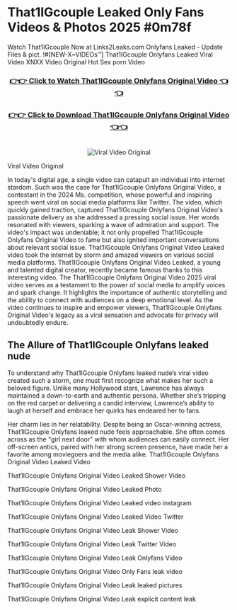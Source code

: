 # That1IGcouple Leaked Only Fans Videos & Photos 2025 #0m78f

Watch That1IGcouple Now at Links2Leaks.com Onlyfans Leaked - Update Files & pict. !#[NEW-X~VIDEOs™] That1IGcouple Onlyfans Leaked Viral Video XNXX Video Original Hot Sex porn Video
<br>
<div align="center">
<h3><a href="https://links2leaks.com/that1igcouple" rel="nofollow">👉👉 Click to Watch That1IGcouple Onlyfans Original Video 👈👈</a></h3>
<h3><a href="https://links2leaks.com/that1igcouple" rel="nofollow">👉👉 Click to Download That1IGcouple Onlyfans Original Video 👈👈</a></h3>
<br>
<a href="https://links2leaks.com/that1igcouple" rel="nofollow"><img src="https://i.ibb.co/Gkj2r4b/banner.png" alt="Viral Video Original" style="max-width: 100%; display: inline-block;" data-target="animated-image.originalImage"></a>
</div>

Viral Video Original

In today's digital age, a single video can catapult an individual into internet stardom. Such was the case for That1IGcouple Onlyfans Original Video, a contestant in the 2024 Ms. competition, whose powerful and inspiring speech went viral on social media platforms like Twitter.
The video, which quickly gained traction, captured That1IGcouple Onlyfans Original Video's passionate delivery as she addressed a pressing social issue. Her words resonated with viewers, sparking a wave of admiration and support. The video's impact was undeniable; it not only propelled That1IGcouple Onlyfans Original Video to fame but also ignited important conversations about relevant social issue.
That1IGcouple Onlyfans Original Video Leaked video took the internet by storm and amazed viewers on various social media platforms. That1IGcouple Onlyfans Original Video Leaked, a young and talented digital creator, recently became famous thanks to this interesting video.
The That1IGcouple Onlyfans Original Video 2025 viral video serves as a testament to the power of social media to amplify voices and spark change. It highlights the importance of authentic storytelling and the ability to connect with audiences on a deep emotional level. As the video continues to inspire and empower viewers, That1IGcouple Onlyfans Original Video's legacy as a viral sensation and advocate for privacy will undoubtedly endure.

<h2>The Allure of That1IGcouple Onlyfans leaked nude</h2>


To understand why That1IGcouple Onlyfans leaked nude’s viral video created such a storm, one must first recognize what makes her such a beloved figure. Unlike many Hollywood stars, Lawrence has always maintained a down-to-earth and authentic persona. Whether she’s tripping on the red carpet or delivering a candid interview, Lawrence’s ability to laugh at herself and embrace her quirks has endeared her to fans.

Her charm lies in her relatability. Despite being an Oscar-winning actress, That1IGcouple Onlyfans leaked nude feels approachable. She often comes across as the "girl next door" with whom audiences can easily connect. Her off-screen antics, paired with her strong screen presence, have made her a favorite among moviegoers and the media alike.
That1IGcouple Onlyfans Original Video Leaked Video

That1IGcouple Onlyfans Original Video Leaked Shower Video

That1IGcouple Onlyfans Original Video Leaked Photo

That1IGcouple Onlyfans Original Video Leaked video instagram

That1IGcouple Onlyfans Original Video Leaked Video Twitter

That1IGcouple Onlyfans Original Video Leak Shower Video

That1IGcouple Onlyfans Original Video Leak Twitter Video

That1IGcouple Onlyfans Original Video Leak Onlyfans Video

That1IGcouple Onlyfans Original Video Only Fans leak video

That1IGcouple Onlyfans Original Video Leak leaked pictures

That1IGcouple Onlyfans Original Video Leak explicit content leak